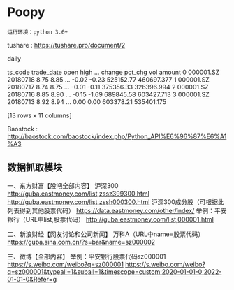 # Poopy
    运行环境：python 3.6+

tushare : https://tushare.pro/document/2

daily

ts_code trade_date  open  high  ...  change  pct_chg         vol       amount
0   000001.SZ   20180718  8.75  8.85  ...   -0.02    -0.23   525152.77   460697.377
1   000001.SZ   20180717  8.74  8.75  ...   -0.01    -0.11   375356.33   326396.994
2   000001.SZ   20180716  8.85  8.90  ...   -0.15    -1.69   689845.58   603427.713
3   000001.SZ   20180713  8.92  8.94  ...    0.00     0.00   603378.21   535401.175

[13 rows x 11 columns]


Baostock : http://baostock.com/baostock/index.php/Python_API%E6%96%87%E6%A1%A3



## 数据抓取模块
一、东方财富【股吧全部内容】
沪深300
http://guba.eastmoney.com/list,zssz399300.html
http://guba.eastmoney.com/list,zssh000300.html
沪深300成分股（可根据此列表得到其他股票代码）
https://data.eastmoney.com/other/index/
举例：平安银行（URL中list,股票代码）
http://guba.eastmoney.com/list,000001.html

二、新浪财经【网友讨论和公司新闻】
万科A（URL中name=股票代码） 
https://guba.sina.com.cn/?s=bar&name=sz000002

三、微博【全部内容】
举例：平安银行股票代码sz000001
https://s.weibo.com/weibo?q=sz000001
https://s.weibo.com/weibo?q=sz000001&typeall=1&suball=1&timescope=custom:2020-01-01-0:2022-01-01-0&Refer=g